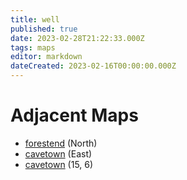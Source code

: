```yaml
---
title: well
published: true
date: 2023-02-28T21:22:33.000Z
tags: maps
editor: markdown
dateCreated: 2023-02-16T00:00:00.000Z
---
```



# Adjacent Maps
 * [forestend](/maps/forestend) (North)
 * [cavetown](/maps/cavetown) (East)
 * [cavetown](/maps/cavetown) (15, 6)
